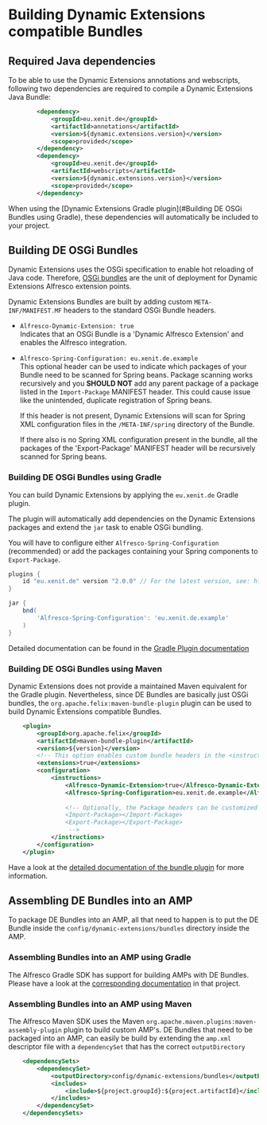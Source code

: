 # Building Dynamic Extensions compatible Bundles

## Required Java dependencies

To be able to use the Dynamic Extensions annotations and webscripts, following two dependencies are required
to compile a Dynamic Extensions Java Bundle:

```xml
        <dependency>
            <groupId>eu.xenit.de</groupId>
            <artifactId>annotations</artifactId>
            <version>${dynamic.extensions.version}</version>
            <scope>provided</scope>
        </dependency>
        <dependency>
            <groupId>eu.xenit.de</groupId>
            <artifactId>webscripts</artifactId>
            <version>${dynamic.extensions.version}</version>
            <scope>provided</scope>
        </dependency>
```

When using the [Dynamic Extensions Gradle plugin](#Building DE OSGi Bundles using Gradle), 
these dependencies will automatically be included to your project.

## Building DE OSGi Bundles

Dynamic Extensions uses the OSGi specification to enable hot reloading of Java 
code. Therefore, [OSGi bundles](https://en.wikipedia.org/wiki/OSGi#Bundles) 
are the unit of deployment for Dynamic Extensions Alfresco extension points.

Dynamic Extensions Bundles are built by adding custom `META-INF/MANIFEST.MF` headers
to the standard OSGi Bundle headers.

* `Alfresco-Dynamic-Extension: true`  
    Indicates that an OSGi Bundle is a 'Dynamic Alfresco Extension' and enables the 
    Alfresco integration.
    
* `Alfresco-Spring-Configuration: eu.xenit.de.example`  
    This optional header can be used to indicate which packages of your Bundle need to be scanned for Spring beans. 
    Package scanning works recursively and you **SHOULD NOT** add any parent package of a package 
    listed in the `Import-Package` MANIFEST header. This could cause issue like the unintended, duplicate 
    registration of Spring beans.
    
    If this header is not present, Dynamic Extensions will scan for Spring XML configuration files in the 
    `/META-INF/spring` directory of the Bundle.
    
    If there also is no Spring XML configuration present in the bundle, all the packages of the 'Export-Package'
    MANIFEST header will be recursively scanned for Spring beans.
    

### Building DE OSGi Bundles using Gradle

You can build Dynamic Extensions by applying the `eu.xenit.de` Gradle plugin.

The plugin will automatically add dependencies on the Dynamic Extensions packages and extend the `jar` task to enable OSGi bundling.

You will have to configure either `Alfresco-Spring-Configuration` (recommended)
or add the packages containing your Spring components to `Export-Package`.

```groovy
plugins {
    id "eu.xenit.de" version "2.0.0" // For the latest version, see: https://plugins.gradle.org/plugin/eu.xenit.de
}

jar {
    bnd(
        'Alfresco-Spring-Configuration': 'eu.xenit.de.example'
    )
}
```

Detailed documentation can be found in the [Gradle Plugin documentation](./Gradle_Plugin.md)

### Building DE OSGi Bundles using Maven

Dynamic Extensions does not provide a maintained Maven equivalent for the Gradle plugin. 
Nevertheless, since DE Bundles are basically just OSGi bundles, the 
`org.apache.felix:maven-bundle-plugin` plugin can be used to build Dynamic Extensions compatible 
Bundles.

```xml
    <plugin>
        <groupId>org.apache.felix</groupId>
        <artifactId>maven-bundle-plugin</artifactId>
        <version>${version}</version>
        <!-- This option enables custom bundle headers in the <instructions> -->
        <extensions>true</extensions>
        <configuration>
            <instructions>
                <Alfresco-Dynamic-Extension>true</Alfresco-Dynamic-Extension>
                <Alfresco-Spring-Configuration>eu.xenit.de.example</Alfresco-Spring-Configuration>
                
                <!-- Optionally, the Package headers can be customized
                <Import-Package></Import-Package>
                <Export-Package></Export-Package>                
                 -->
            </instructions>
        </configuration>
    </plugin>
```

Have a look at the [detailed documentation of the bundle plugin](https://felix.apache.org/documentation/subprojects/apache-felix-maven-bundle-plugin-bnd.html)
for more information.

## Assembling DE Bundles into an AMP

To package DE Bundles into an AMP, all that need to happen is to put the DE Bundle inside the 
`config/dynamic-extensions/bundles` directory inside the AMP.

### Assembling Bundles into an AMP using Gradle

The Alfresco Gradle SDK has support for building AMPs with DE Bundles. Please have a look at the 
[corresponding documentation](https://github.com/xenit-eu/alfresco-gradle-sdk#dynamicextension) in that project.

### Assembling Bundles into an AMP using Maven

The Alfresco Maven SDK uses the Maven `org.apache.maven.plugins:maven-assembly-plugin` plugin to build custom 
AMP's. DE Bundles that need to be packaged into an AMP, can easily be build by extending the `amp.xml` 
descriptor file with a `dependencySet` that has the correct `outputDirectory`

```xml
    <dependencySets>
        <dependencySet>
            <outputDirectory>config/dynamic-extensions/bundles</outputDirectory>
            <includes>
                <include>${project.groupId}:${project.artifactId}</include>
            </includes>
        </dependencySet>
    </dependencySets>
```

